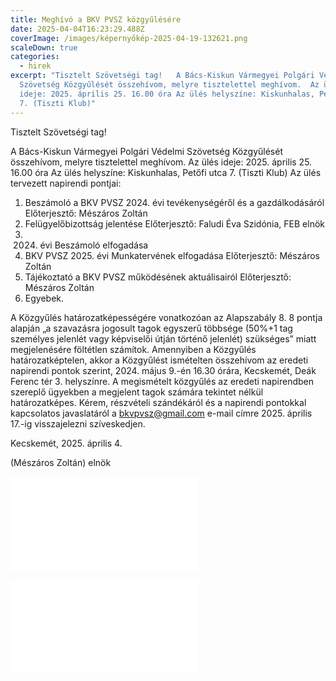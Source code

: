 ```yaml
---
title: Meghívó a BKV PVSZ közgyűlésére
date: 2025-04-04T16:23:29.488Z
coverImage: /images/képernyőkép-2025-04-19-132621.png
scaleDown: true
categories:
  - hirek
excerpt: "Tisztelt Szövetségi tag!   A Bács-Kiskun Vármegyei Polgári Védelmi
  Szövetség Közgyűlését összehívom, melyre tisztelettel meghívom.  Az ülés
  ideje: 2025. április 25. 16.00 óra Az ülés helyszíne: Kiskunhalas, Petőfi utca
  7. (Tiszti Klub)"
---
```

Tisztelt Szövetségi tag!

A Bács-Kiskun Vármegyei Polgári Védelmi Szövetség Közgyűlését összehívom, melyre tisztelettel meghívom. 
Az ülés ideje: 2025. április 25. 16.00 óra
Az ülés helyszíne: Kiskunhalas, Petőfi utca 7. (Tiszti Klub)
Az ülés tervezett napirendi pontjai:

1. Beszámoló a BKV PVSZ 2024. évi tevékenységéről és a gazdálkodásáról\
   Előterjesztő: Mészáros Zoltán
2. Felügyelőbizottság jelentése
   Előterjesztő: Faludi Éva Szidónia, FEB elnök
3. 2024. évi Beszámoló elfogadása
4. BKV PVSZ 2025. évi Munkatervének elfogadása
   Előterjesztő: Mészáros Zoltán
5. Tájékoztató a BKV PVSZ működésének aktuálisairól
   Előterjesztő: Mészáros Zoltán
6. Egyebek.

A Közgyűlés határozatképességére vonatkozóan az Alapszabály 8. 8 pontja alapján „a szavazásra jogosult tagok egyszerű többsége (50%+1 tag személyes jelenlét vagy képviselői útján történő jelenlét) szükséges” miatt megjelenésére föltétlen számítok.
Amennyiben a Közgyűlés határozatképtelen, akkor a Közgyűlést ismételten összehívom az eredeti napirendi pontok szerint, 2024. május 9.-én 16.30 órára, Kecskemét, Deák Ferenc tér 3. helyszínre. A megismételt közgyűlés az eredeti napirendben szereplő ügyekben a megjelent tagok számára tekintet nélkül határozatképes.
Kérem, részvételi szándékáról és a napirendi pontokkal kapcsolatos javaslatáról a bkvpvsz@gmail.com e-mail címre 2025. április 17.-ig visszajelezni szíveskedjen.

Kecskemét, 2025. április 4.

(Mészáros Zoltán)
elnök

![](/images/2025-04-25-meghívó.pdf)

![](/images/2025-04-25-meghívó2.pdf)
